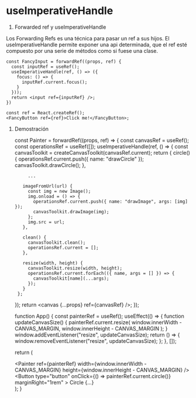 # useImperativeHandle

1. Forwarded ref y useImperativeHandle

Los Forwarding Refs es una técnica para pasar un ref a sus hijos. El useImperativeHandle permite exponer una api determinada, que el ref esté compuesto por una serie de métodos como si fuese una clase.

    const FancyInput = forwardRef((props, ref) {
      const inputRef = useRef();
      useImperativeHandle(ref, () => ({
        focus: () => {
          inputRef.current.focus();
        }
      }));
      return <input ref={inputRef} />;
    })
    
    const ref = React.createRef();
    <FancyButton ref={ref}>Click me!</FancyButton>;

1. Demostración

    const Painter = forwardRef((props, ref) => {
      const canvasRef = useRef();
      const operationsRef = useRef([]);
      useImperativeHandle(ref, () => {
        const canvasToolkit = createCanvasToolkit(canvasRef.current);
        return {
          circle() {
            operationsRef.current.push({ name: "drawCircle" });
            canvasToolkit.drawCircle();
          },
    
    	    ...
    
          imageFromUrl(url) {
            const img = new Image();
            img.onload = () => {
              operationsRef.current.push({ name: "drawImage", args: [img] });
              canvasToolkit.drawImage(img);
            };
            img.src = url;
          },
    
          clean() {
            canvasToolkit.clean();
            operationsRef.current = [];
          },
    
          resize(width, height) {
            canvasToolkit.resize(width, height);
            operationsRef.current.forEach(({ name, args = [] }) => {
              canvasToolkit[name](...args);
            });
          }
        };
      });
      return <canvas {...props} ref={canvasRef} />;
    });
    
    function App() {
      const painterRef = useRef();
      useEffect(() => {
        function updateCanvasSize() {
          painterRef.current.resize(
            window.innerWidth - CANVAS_MARGIN,
            window.innerHeight - CANVAS_MARGIN
          );
        }
        window.addEventListener("resize", updateCanvasSize);
        return () => {
          window.removeEventListener("resize", updateCanvasSize);
        };
      }, []);
    
      return (
        <div>
            <Painter
              ref={painterRef}
              width={window.innerWidth - CANVAS_MARGIN}
              height={window.innerHeight - CANVAS_MARGIN}
            />
            <div>
              <Button
                type="button"
                onClick={() => painterRef.current.circle()}
                marginRight="1rem"
              >
                Circle
              </Button>
             {...}
            </div>
        </div>
      );
    }